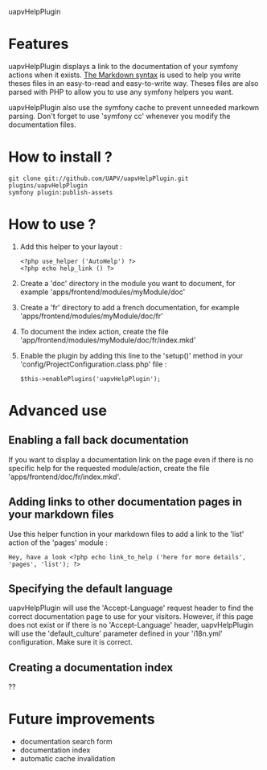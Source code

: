 uapvHelpPlugin

Features
========

uapvHelpPlugin displays a link to the documentation of your symfony actions when
it exists. [The Markdown syntax][1] is used to help you write theses files in an
easy-to-read and easy-to-write way. Theses files are also parsed with PHP to
allow you to use any symfony helpers you want.

uapvHelpPlugin also use the symfony cache to prevent unneeded markown parsing.
Don't forget to use 'symfony cc' whenever you modify the documentation files.


How to install ?
================

    git clone git://github.com/UAPV/uapvHelpPlugin.git plugins/uapvHelpPlugin
    symfony plugin:publish-assets

How to use ?
============

1) Add this helper to your layout :

       <?php use_helper ('AutoHelp') ?>
       <?php echo help_link () ?>

2) Create a 'doc' directory in the module you want to document, for example 'apps/frontend/modules/myModule/doc'

3) Create a 'fr' directory to add a french documentation, for example 'apps/frontend/modules/myModule/doc/fr'

4) To document the index action, create the file 'app/frontend/modules/myModule/doc/fr/index.mkd'

5) Enable the plugin by adding this line to the 'setup()' method in your 'config/ProjectConfiguration.class.php' file :

       $this->enablePlugins('uapvHelpPlugin');

Advanced use
============

Enabling a fall back documentation
----------------------------------

If you want to display a documentation link on the page even if there is no
specific help for the requested module/action, create the file
'apps/frontend/doc/fr/index.mkd'.  

Adding links to other documentation pages in your markdown files
----------------------------------------------------------------

Use this helper function in your markdown files to add a link to the 'list' action of the 'pages' module :

    Hey, have a look <?php echo link_to_help ('here for more details', 'pages', 'list'); ?>

Specifying the default language
-------------------------------

uapvHelpPlugin will use the 'Accept-Language' request header to find the correct
documentation page to use for your visitors. However, if this page does not
exist or if there is no 'Accept-Language' header, uapvHelpPlugin will use the
'default_culture' parameter defined in your 'i18n.yml' configuration. Make sure
it is correct.


Creating a documentation index
------------------------------

??

Future improvements
===================

* documentation search form
* documentation index
* automatic cache invalidation



[1]: http://daringfireball.net/projects/markdown/syntax  

